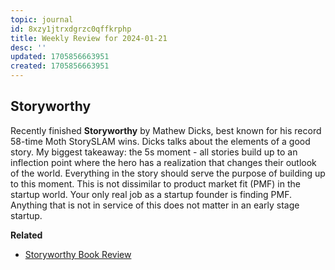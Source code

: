 ```yaml
---
topic: journal
id: 8xzy1jtrxdgrzc0qffkrphp
title: Weekly Review for 2024-01-21
desc: ''
updated: 1705856663951
created: 1705856663951
---
```


## Storyworthy 

Recently finished **Storyworthy** by Mathew Dicks, best known for his record 58-time Moth StorySLAM wins. 
Dicks talks about the elements of a good story. 
My biggest takeaway: the 5s moment - all stories build up to an inflection point where the hero has a realization that changes their outlook of the world. Everything in the story should serve the purpose of building up to this moment. 
This is not dissimilar to product market fit (PMF) in the startup world. Your only real job as a startup founder is finding PMF. Anything that is not in service of this does not matter in an early stage startup.

**Related**
- [Storyworthy Book Review](https://notes.kevinslin.com/pages/books-storyworthy-bvu539fkyc0rpbah2ic5jtf)
